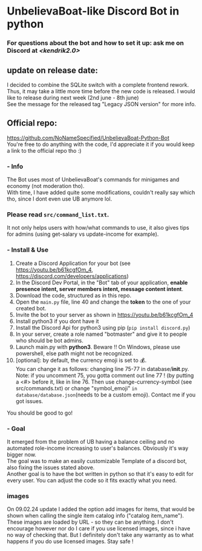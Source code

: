 # **UnbelievaBoat-like Discord Bot in python**
### For questions about the bot and how to set it up: ask me on Discord at *<kendrik2.0>*

  
## update on release date:  
I decided to combine the SQLite switch with a complete frontend rework.
Thus, it may take a little more time before the new code is released. I would like to release during next week (2nd june - 8th june)  
See the message for the released tag "Legacy JSON version" for more info.  


## Official repo:   
https://github.com/NoNameSpecified/UnbelievaBoat-Python-Bot  
You're free to do anything with the code, I'd appreciate it if you would keep a link to the official repo tho :)


### - Info
The Bot uses most of UnbelievaBoat's commands for minigames and economy (not moderation tho).  
With time, I have added quite some modifications, couldn't really say which tho, since I dont even use UB anymore lol.

### Please read `src/command_list.txt`.
It not only helps users with how/what commands to use, it also gives tips for admins (using get-salary vs update-income for example).

### - Install & Use
1. Create a Discord Application for your bot (see https://youtu.be/b61kcgfOm_4, https://discord.com/developers/applications)
2. In the Discord Dev Portal, in the "Bot" tab of your application, **enable presence intent, server members intent, message content intent**.
3. Download the code, structured as in this repo.
4. Open the `main.py` file, line 40 and change the **token** to the one of your created bot.
5. Invite the bot to your server as shown in https://youtu.be/b61kcgfOm_4
6. Install python3 if you dont have it
7. Install the Discord Api for python3 using pip (`pip install discord.py`)
8. In your server, create a role named "botmaster" and give it to people who should be bot admins.
9. Launch main.py with **python3**. Beware !! On Windows, please use powershell, else path might not be recognized.
10. [optional]: by default, the currency emoji is set to 💰.  
    You can change it as follows: changing line 75-77 in database/__init__.py. Note: if you uncomment 75, you gotta comment out line 77 ! (by putting a <#> before it, like in line 76. Then use change-currency-symbol (see src/commands.txt) or change "symbol_emoji" `in database/database.json`(needs to be a custom emoji). Contact me if you got issues.

You should be good to go!


### - Goal
It emerged from the problem of UB having a balance ceiling and no automated role-income increasing to user's balances. Obviously it's way bigger now.  
The goal was to make an easily customizable Template of a discord bot, also fixing the issues stated above.  
Another goal is to have the bot written in python so that it's easy to edit for every user. You can adjust the code so it fits exactly what you need.   

### images
On 09.02.24 update I added the option add images for items, that would be shown when calling the single item catalog info ("catalog item_name").
These images are loaded by URL - so they can be anything. I don't encourage however nor do I care if you use licensed images, since i have no way of checking that.
But I definitely don't take any warranty as to what happens if you do use licensed images. Stay safe !
